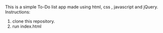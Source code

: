 This is a simple To-Do list app made using html, css , javascript and jQuery.
Instructions:
1. clone this repository.
2. run index.html